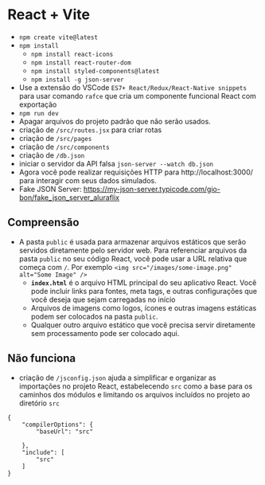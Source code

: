 # React + Vite

- `npm create vite@latest`
- `npm install`
    - `npm install react-icons`
    - `npm install react-router-dom`
    - `npm install styled-components@latest`
    - `npm install -g json-server`
- Use a extensão do VSCode `ES7+ React/Redux/React-Native snippets` para usar comando `rafce` que cria um componente funcional React com exportação
- `npm run dev`
- Apagar arquivos do projeto padrão que não serão usados.
- criação de `/src/routes.jsx` para criar rotas
- criação de `/src/pages`
- criação de `/src/components`
- criação de `/db.json`
- iniciar o servidor da API falsa `json-server --watch db.json`
- Agora você pode realizar requisições HTTP para http://localhost:3000/ para interagir com seus dados simulados.
- Fake JSON Server: https://my-json-server.typicode.com/gio-bon/fake_json_server_aluraflix

## Compreensão

- A pasta `public` é usada para armazenar arquivos estáticos que serão servidos diretamente pelo servidor web. Para referenciar arquivos da pasta `public` no seu código React, você pode usar a URL relativa que começa com `/`. Por exemplo `<img src="/images/some-image.png" alt="Some Image" />`
    - **​`index.html`​** é o arquivo HTML principal do seu aplicativo React. Você pode incluir links para fontes, meta tags, e outras configurações que você deseja que sejam carregadas no início
    - Arquivos de imagens como logos, ícones e outras imagens estáticas podem ser colocados na pasta `public`.
    - Qualquer outro arquivo estático que você precisa servir diretamente sem processamento pode ser colocado aqui.

## Não funciona

- criação de `/jsconfig.json` ajuda a simplificar e organizar as importações no projeto React, estabelecendo `src` como a base para os caminhos dos módulos e limitando os arquivos incluídos no projeto ao diretório `src`
```
{
    "compilerOptions": {
        "baseUrl": "src"

    },
    "include": [
        "src"
    ]
}
```